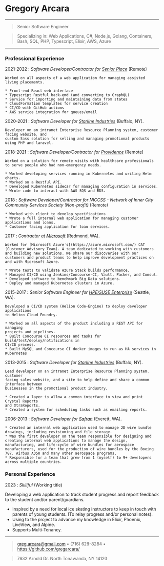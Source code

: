 Gregory Arcara
==============

---------------------------------------------------

> Senior Software Engineer

> Specializing in: Web Applications, C#, Node.js, Golang, Containers, Bash, SQL, PHP, Typescript, Elixir, AWS, Azure

---------------------------------------------------

### Professional Experience

2021-2022
:   *Software Developer/Contractor for [Senior Place](https://www.seniorplace.io/)* (Remote)

    Worked on all aspects of a web application for managing assisted living placements.

    * Front-end React web interface
    * Typescript Restful back-end (and converting to GraphQL)
    * Service for importing and maintaining data from states
    * CloudFormation templates for service creation
    * CI/CD with GitHub actions
    * AWS service integration for queues/email

2020-2021
:   *Software Developer for [Starline Industries](https://www.starline.com/)* (Buffalo, NY).

    Developer on an intranet Enterprise Resource Planning system, customer facing website, and
    custom Sass solution for selling and managing promotional products using PHP and laravel.

2018-2021
:   *Software Developer/Contractor for [Providence](https://www.providence.org/)* (Remote)

    Worked on a solution for remote visits with healthcare professionals to serve people who had non-emergency needs.

    * Worked developing services running in Kubernetes and writing Helm charts.
    * Worked on a Restful API.
    * Developed Kubernetes sidecar for managing configuration in services.
    * Wrote code to interact with AWS SQS and RDS.

2018
:   *Software Developer/Contractor for NICCSS - Network of Inner City Community Services Society (Non-profit)* (Remote)

    * Worked with client to develop specifications
    * Wrote a full internal web application for managing customer applications and loans.
    * Customer facing application for loan services.

2017
:   *Contractor at [Microsoft](https://www.microsoft.com)* (Redmond, WA).

    Worked for [Microsoft Azure's](https://azure.microsoft.com/) CAT (Customer Advisory Team). A team dedicated to working with customers and building new solutions. We share our discoveries with our customers and product teams to help improve development practices on and with Microsoft Azure.

    * Wrote tests to validate Azure Stack builds performance.
    * Managed CI/CD using Jenkins/Concourse-CI, Vault, Packer, and Consul.
    * Developed software to benchmark Big Data solutions.
    * Deploy and managed Kubernetes clusters in Azure.

2015-2017
:   *Senior Software Engineer for [HPE/SUSE Enterprise](https://www.suse.com/)* (Seattle, WA).

    Developed a CI/CD system (Helion Code-Engine) to deploy developer applications
    to Helion Cloud Foundry.

    * Worked on all aspects of the product including a REST API for managing
    projects and pipelines.
    * Built Concourse CI resources and tasks for build/test/deploy/notifications in
    CI/CD process.
    * Built MySQL and Concourse CI docker images to run as HA services in Kubernetes

2013-2015
:   *Software Developer for [Starline Industries](https://www.starline.com/)* (Buffalo, NY).

    Lead developer on an intranet Enterprise Resource Planning system, customer
    facing sales website, and a site to help define and share a common interface between
    businesses in the promotional product industry.

    * Created a layer to allow a common interface to view and print Crystal Reports
    and XtraReports.
    * Created a system for scheduling tasks such as emailing reports.

2006-2013
:   *Software Developer for [Safran](https://www.safran-electrical-power.com/)* (Everett, WA).

    * Created an internal web application used to manage 2D wire bundle drawings, including revisioning and file storage.
    * Was the first developer on the team responsible for designing and creating internal web applications to manage the design, manufacturing, and life-cycle of wire bundles for aerospace manufacturers, used for the production of wire bundles by the Boeing 787, Airbus A350 and many other aerospace programs.
    * Responsible for a team that grew from 1 (myself) to 9+ developers across multiple countries.

### Personal Experience

2023
: *Skillful* (Working title)

  Developing a web application to track student progress and report feedback to the student and/or parent/guardians.

  * Inspired by a need for local ice skating instructors to keep in touch with parents of young students. (To relay progress and/or personal notes).
  * Using to the project to advance my knowledge in Elixir, Phoenix, LiveView, and Alpine.
  * Supports Multi-Tenancy.

-------

> <greg.arcara@gmail.com> • (716) 628-8284 • <https://github.com/gregarcara/>

> 7632 Arnold Dr. North Tonawanda, NY 14120
